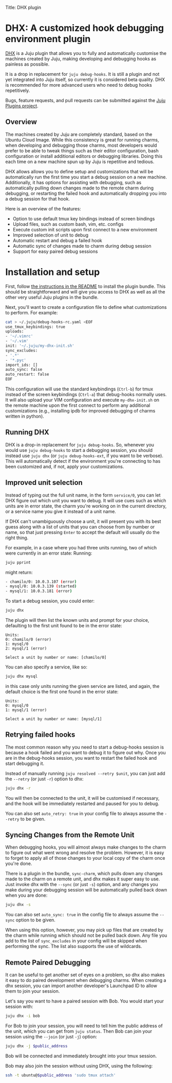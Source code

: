Title: DHX plugin  

# DHX: A customized hook debugging environment plugin

[DHX](https://github.com/juju/plugins/blob/master/juju-dhx) is a Juju plugin
that allows you to fully and automatically customise the machines created by
Juju, making developing and debugging hooks as painless as possible.

It is a drop in replacement for `juju debug-hooks`. It is still a plugin and
not yet integrated into Juju itself, so currently it is considered beta quality. 
DHX is recommended for more advanced users who need to debug hooks repetitively.

Bugs, feature requests, and pull requests can be submitted against the [Juju
Plugins project](https://github.com/juju/plugins).

## Overview

The machines created by Juju are completely standard, based on the Ubuntu Cloud
Image. While this consistency is great for running charms, when developing and
debugging those charms, most developers would prefer to be able to tweak things
such as their editor configuration, bash configuration or install additional
editors or debugging libraries. Doing this each time on a new
machine spun up by Juju is repetitive and tedious.

DHX allows allows you to define setup and customizations that will be
automatically run the first time you start a debug session on a new machine.
Additionally, it has options for assisting with debugging, such as
automatically pulling down changes made to the remote charm during debugging,
or restarting the failed hook and automatically dropping you into a debug
session for that hook.

Here is an overview of the features:

- Option to use default tmux key bindings instead of screen bindings 
- Upload files, such as custom bash, vim, etc. configs
- Execute custom init scripts upon first connect to a new environment
- Improved selection of unit to debug
- Automatic restart and debug a failed hook
- Automatic sync of changes made to charm during debug session
- Support for easy paired debug sessions

# Installation and setup

First, follow [the instructions in the README](https://github.com/juju/plugins#install)
to install the plugin bundle.
This should be straightforward and will give you access to DHX as well as all
the other very useful Juju plugins in the bundle.

Next, you'll want to create a configuration file to define what
customizations to perform. For example:

```bash
cat > ~/.juju/debug-hooks-rc.yaml <EOF
use_tmux_keybindings: true
uploads:
- '~/.vimrc'
- '~/.vim'
init: '~/.juju/my-dhx-init.sh'
sync_excludes:
- '.*'
- '*.pyc'
import_ids: []
auto_sync: false
auto_restart: false
EOF
```

This configuration will use the standard keybindings (`Ctrl-b`) for tmux instead
of the screen keybindings (`Ctrl-a`) that debug-hooks normally uses. It will
also upload your VIM configuration and execute `my-dhx-init.sh` on the remote
machine upon the first connect to perform any additional customizations (e.g.,
installing ipdb for improved debugging of charms written in python).

## Running DHX

DHX is a drop-in replacement for `juju debug-hooks`. So, whenever you would use
`juju debug-hooks` to start a debugging session, you should instead use `juju
dhx` (or `juju debug-hooks-ext`, if you want to be verbose). This will
automatically detect if the environment you're connecting to has been
customized and, if not, apply your customizations.

## Improved unit selection

Instead of typing out the full unit name, in the form `service/0`, you can let
DHX figure out which unit you want to debug. It will use cues such as which
units are in error state, the charm you're working on in the current
directory, or a service name you give it instead of a unit name.

If DHX can't unambiguously choose a unit, it will present you with its best
guess along with a list of units that you can choose from by number or name, so
that just pressing `Enter` to accept the default will usually do the right
thing.

For example, in a case where you had three units running, two of which were
currently in an error state:
Running:
```bash
juju pprint
```
might return:
```bash
- chamilo/0: 10.0.3.107 (error)
- mysql/0: 10.0.3.139 (started)
- mysql/1: 10.0.3.181 (error)
```
To start a debug session, you could enter:
```bash
juju dhx
```
The plugin will then list the known units and prompt for your choice,
defaulting to the first unit found to be in the error state:
```nohighlight
Units:
0: chamilo/0 (error)
1: mysql/0
2: mysql/1 (error)

Select a unit by number or name: [chamilo/0]
```

You can also specify a service, like so:
```bash
juju dhx mysql
```
in this case only units running the given service are listed, and again, 
the default choice is the first one found in the error state:
```nohighlight
Units:
0: mysql/0
1: mysql/1 (error)

Select a unit by number or name: [mysql/1]
```

## Retrying failed hooks

The most common reason why you need to start a debug-hooks session is because a
hook failed and you want to debug it to figure out why. Once you are in the 
debug-hooks session, you want to restart the failed hook and start debugging
it.

Instead of manually running `juju resolved --retry $unit`, you can just add the
`--retry` (or just `-r`) option to dhx:

```bash
juju dhx -r
```

You will then be connected to the unit, it will be customised if necessary, and
the hook will be immediately restarted and paused for you to debug.

You can also set `auto_retry: true` in your config file to always assume the
`--retry` to be given.

## Syncing Changes from the Remote Unit

When debugging hooks, you will almost always make changes to the charm to figure
out what went wrong and resolve the problem. However, it is easy to forget to
apply all of those changes to your local copy of the charm once you're
done.

There is a plugin in the bundle, `sync-charm`, which pulls down any changes made
to the charm on a remote unit, and dhx makes it super easy to use. Just invoke
dhx with the `--sync` (or just `-s`) option, and any changes you make during
your debugging session will be automatically pulled back down when you are done:

```bash
juju dhx -s
```

You can also set `auto_sync: true` in the config file to always assume the
`--sync` option to be given.

When using this option, however, you may pick up files that are
created by the charm while running which should not be pulled back down. Any
file you add to the list of `sync_excludes` in your config will be skipped when
performing the sync. The list also supports the use of wildcards.

## Remote Paired Debugging

It can be useful to get another set of eyes on a problem, so dhx also
makes it easy to do paired development when debugging charms.  When creating a
dhx session, you can import another developer's Launchpad ID to allow them
to join your session.

Let's say you want to have a paired session with Bob. You would start your
session with:

```bash
juju dhx -i bob
```

For Bob to join your session, you will need to tell him the public address of
the unit, which you can get from `juju status`. Then Bob can join your session
using the `--join` (or just `-j`) option:

```bash
juju dhx -j $public_address
```

Bob will be connected and immediately brought into your tmux session.

Bob may also join the session without using DHX, using the following:

```bash
ssh -t ubuntu@$public_address 'sudo tmux attach'
```
